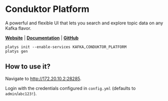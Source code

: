 # Conduktor Platform

A powerful and flexible UI that lets you search and explore topic data on any Kafka flavor.

**[Website](https://www.conduktor.io/get-started)** | **[Documentation](https://github.com/conduktor/conduktor-platform/tree/main/doc)** | **[GitHub](https://github.com/conduktor/conduktor-platform)**

```
platys init --enable-services KAFKA,CONDUKTOR_PLATFORM
platys gen
```

## How to use it?

Navigate to <http://172.20.10.2:28285>.

Login with the credentials configured in `config.yml` (defaults to `admin`/`abc123!`).
